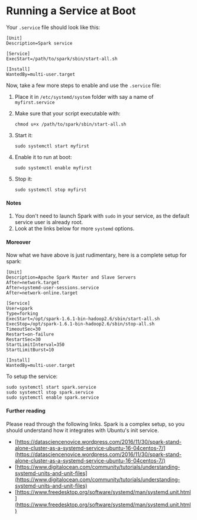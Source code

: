 # Running a Service at Boot

Your `.service` file should look like this:

```text
[Unit]
Description=Spark service

[Service]
ExecStart=/path/to/spark/sbin/start-all.sh

[Install]
WantedBy=multi-user.target
```

Now, take a few more steps to enable and use the `.service` file:

1. Place it in `/etc/systemd/system` folder with say a name of `myfirst.service`
2. Make sure that your script executable with:

   ```text
   chmod u+x /path/to/spark/sbin/start-all.sh
   ```

3. Start it:

   ```text
   sudo systemctl start myfirst
   ```

4. Enable it to run at boot:

   ```text
   sudo systemctl enable myfirst
   ```

5. Stop it:

   ```text
   sudo systemctl stop myfirst
   ```

#### Notes

1. You don't need to launch Spark with `sudo` in your service, as the default service user is already root.
2. Look at the links below for more `systemd` options.

#### Moreover

Now what we have above is just rudimentary, here is a complete setup for spark:

```text
[Unit]
Description=Apache Spark Master and Slave Servers
After=network.target
After=systemd-user-sessions.service
After=network-online.target

[Service]
User=spark
Type=forking
ExecStart=/opt/spark-1.6.1-bin-hadoop2.6/sbin/start-all.sh
ExecStop=/opt/spark-1.6.1-bin-hadoop2.6/sbin/stop-all.sh
TimeoutSec=30
Restart=on-failure
RestartSec=30
StartLimitInterval=350
StartLimitBurst=10

[Install]
WantedBy=multi-user.target
```

To setup the service:

```text
sudo systemctl start spark.service
sudo systemctl stop spark.service
sudo systemctl enable spark.service
```

#### Further reading

Please read through the following links. Spark is a complex setup, so you should understand how it integrates with Ubuntu's init service.

* [https://datasciencenovice.wordpress.com/2016/11/30/spark-stand-alone-cluster-as-a-systemd-service-ubuntu-16-04centos-7/](https://datasciencenovice.wordpress.com/2016/11/30/spark-stand-alone-cluster-as-a-systemd-service-ubuntu-16-04centos-7/)
* [https://www.digitalocean.com/community/tutorials/understanding-systemd-units-and-unit-files](https://www.digitalocean.com/community/tutorials/understanding-systemd-units-and-unit-files)
* [https://www.freedesktop.org/software/systemd/man/systemd.unit.html](https://www.freedesktop.org/software/systemd/man/systemd.unit.html)

